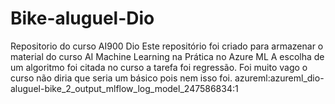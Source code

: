 # Bike-aluguel-Dio
Repositorio do curso AI900 Dio
Este repositório foi criado para armazenar o material do curso AI Machine Learning na Prática no Azure ML
A escolha de um algoritmo foi citada no curso a tarefa foi regressão.
Foi muito vago o curso não diria que seria um básico pois nem isso foi.
azureml:azureml_dio-aluguel-bike_2_output_mlflow_log_model_247586834:1
